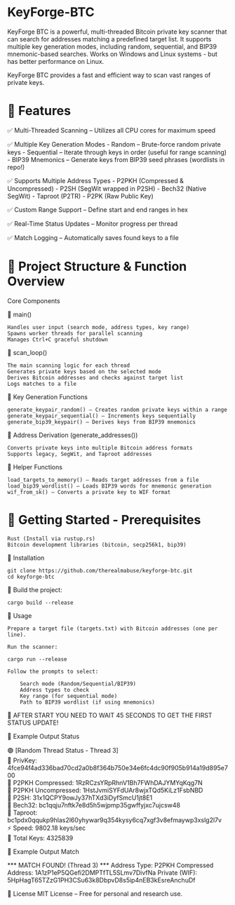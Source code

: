 # KeyForge-BTC
KeyForge BTC is a powerful, multi-threaded Bitcoin private key scanner that can search for addresses matching a predefined target list. It supports multiple key generation modes, including random, sequential, and BIP39 mnemonic-based searches. Works on Windows and Linux systems - but has better performance on Linux.

KeyForge BTC provides a fast and efficient way to scan vast ranges of private keys.

# 📌 Features

✅ Multi-Threaded Scanning – Utilizes all CPU cores for maximum speed

✅ Multiple Key Generation Modes
    - Random – Brute-force random private keys
    - Sequential – Iterate through keys in order (useful for range scanning)
    - BIP39 Mnemonics – Generate keys from BIP39 seed phrases (wordlists in repo!)
    
✅ Supports Multiple Address Types
    - P2PKH (Compressed & Uncompressed)
    - P2SH (SegWit wrapped in P2SH)
    - Bech32 (Native SegWit)
    - Taproot (P2TR)
    - P2PK (Raw Public Key)
    
✅ Custom Range Support – Define start and end ranges in hex

✅ Real-Time Status Updates – Monitor progress per thread

✅ Match Logging – Automatically saves found keys to a file

# 📂 Project Structure & Function Overview

Core Components

🔹 main()

    Handles user input (search mode, address types, key range)
    Spawns worker threads for parallel scanning
    Manages Ctrl+C graceful shutdown

🔹 scan_loop()

    The main scanning logic for each thread
    Generates private keys based on the selected mode
    Derives Bitcoin addresses and checks against target list
    Logs matches to a file

🔹 Key Generation Functions

    generate_keypair_random() – Creates random private keys within a range
    generate_keypair_sequential() – Increments keys sequentially
    generate_bip39_keypair() – Derives keys from BIP39 mnemonics

🔹 Address Derivation (generate_addresses())

    Converts private keys into multiple Bitcoin address formats
    Supports legacy, SegWit, and Taproot addresses

🔹 Helper Functions

    load_targets_to_memory() – Reads target addresses from a file
    load_bip39_wordlist() – Loads BIP39 words for mnemonic generation
    wif_from_sk() – Converts a private key to WIF format

# 🚀 Getting Started - Prerequisites

    Rust (Install via rustup.rs)
    Bitcoin development libraries (bitcoin, secp256k1, bip39)

📂 Installation

    git clone https://github.com/therealmabuse/keyforge-btc.git
    cd keyforge-btc

📂 Build the project:

    cargo build --release

📂 Usage

    Prepare a target file (targets.txt) with Bitcoin addresses (one per line).

    Run the scanner: 
    
    cargo run --release

    Follow the prompts to select:

        Search mode (Random/Sequential/BIP39)
        Address types to check
        Key range (for sequential mode)
        Path to BIP39 wordlist (if using mnemonics)


📌 AFTER START YOU NEED TO WAIT 45 SECONDS TO GET THE FIRST STATUS UPDATE!        

📂 Example Output Status

🟢 [Random Thread Status - Thread 3]<br>
🔑  PrivKey: 4fce94f4ad336bad70cd2a0b8f364b750e34e6fc4dc90f905b914a19d895e700<br>
📍  P2PKH Compressed: 1RzRCzsYRpRhnV1Bh7FWhDAJYMYqKqg7N<br>
📍  P2PKH Uncompressed: 1HstJvmiSYFdUAr8wjxTQd5KiLz1FsbNBD<br>
📍  P2SH: 31x1QCPY9owJy37hTXd3iDyfSmcU1jt8E1<br>
📍  Bech32: bc1qqju7nftk7e8d5h5wjpmp35gwffyjxc7ujcsw48<br>
📍  Taproot: bc1pdx0qqukp9hlas2l60yhywar9q354kysy6cq7xgf3v8efmaywp3xslg2l7v<br>
⚡  Speed: 9802.18 keys/sec<br>
🔢  Total Keys: 4325839<br>


📂 Example Output Match

*** MATCH FOUND! (Thread 3) ***
  Address Type: P2PKH Compressed
  Address: 1A1zP1eP5QGefi2DMPTfTL5SLmv7DivfNa
  Private (WIF): 5HpHagT65TZzG1PH3CSu63k8DbpvD8s5ip4nEB3kEsreAnchuDf
  

📜 License
MIT License – Free for personal and research use.
